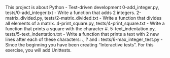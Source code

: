This project is about Python - Test-driven development
0-add_integer.py, tests/0-add_integer.txt - Write a function that adds 2 integers.
2-matrix_divided.py, tests/2-matrix_divided.txt - Write a function that divides all elements of a matrix.
4-print_square.py, tests/4-print_square.txt - Write a function that prints a square with the character #.
5-text_indentation.py, tests/5-text_indentation.txt - Write a function that prints a text with 2 new lines after each of these characters: ., ? and :
tests/6-max_integer_test.py - Since the beginning you have been creating “Interactive tests”. For this exercise, you will add Unittests.
